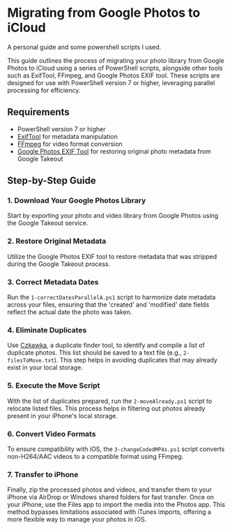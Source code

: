 # Migrating from Google Photos to iCloud
A personal guide and some powershell scripts I used.

This guide outlines the process of migrating your photo library from Google Photos to iCloud using a series of PowerShell scripts, alongside other tools such as ExifTool, FFmpeg, and Google Photos EXIF tool. These scripts are designed for use with PowerShell version 7 or higher, leveraging parallel processing for efficiency.

## Requirements
- PowerShell version 7 or higher
- [ExifTool](https://exiftool.org/) for metadata manipulation
- [FFmpeg](https://ffmpeg.org/) for video format conversion
- [Google Photos EXIF Tool](https://github.com/mattwilson1024/google-photos-exif) for restoring original photo metadata from Google Takeout

## Step-by-Step Guide

### 1. Download Your Google Photos Library
Start by exporting your photo and video library from Google Photos using the Google Takeout service.

### 2. Restore Original Metadata
Utilize the Google Photos EXIF tool to restore metadata that was stripped during the Google Takeout process.

### 3. Correct Metadata Dates
Run the `1-correctDatesParallelA.ps1` script to harmonize date metadata across your files, ensuring that the 'created' and 'modified' date fields reflect the actual date the photo was taken.

### 4. Eliminate Duplicates
Use [Czkawka](https://github.com/qarmin/czkawka), a duplicate finder tool, to identify and compile a list of duplicate photos. This list should be saved to a text file (e.g., `2-filesToMove.txt`). This step helps in avoiding duplicates that may already exist in your local storage.

### 5. Execute the Move Script
With the list of duplicates prepared, run the `2-moveAlready.ps1` script to relocate listed files. This process helps in filtering out photos already present in your iPhone's local storage.

### 6. Convert Video Formats
To ensure compatibility with iOS, the `3-changeCodedMP4s.ps1` script converts non-H264/AAC videos to a compatible format using FFmpeg.

### 7. Transfer to iPhone
Finally, zip the processed photos and videos, and transfer them to your iPhone via AirDrop or Windows shared folders for fast transfer. Once on your iPhone, use the Files app to import the media into the Photos app. This method bypasses limitations associated with iTunes imports, offering a more flexible way to manage your photos in iOS.